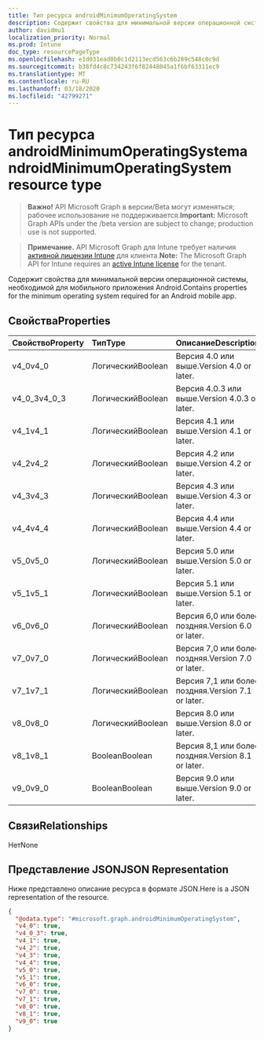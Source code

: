 ```yaml
---
title: Тип ресурса androidMinimumOperatingSystem
description: Содержит свойства для минимальной версии операционной системы, необходимой для мобильного приложения Android.
author: davidmu1
localization_priority: Normal
ms.prod: Intune
doc_type: resourcePageType
ms.openlocfilehash: e1d031ead0b0c1d2113ecd563c6b289c548c0c9d
ms.sourcegitcommit: b38fd4c8c734243f6f82448045a1f6bf63311ec9
ms.translationtype: MT
ms.contentlocale: ru-RU
ms.lasthandoff: 03/18/2020
ms.locfileid: "42799271"
---
```

# <a name="androidminimumoperatingsystem-resource-type"></a><span data-ttu-id="89e75-103">Тип ресурса androidMinimumOperatingSystem</span><span class="sxs-lookup"><span data-stu-id="89e75-103">androidMinimumOperatingSystem resource type</span></span>

> <span data-ttu-id="89e75-104">**Важно!** API Microsoft Graph в версии/Beta могут изменяться; рабочее использование не поддерживается.</span><span class="sxs-lookup"><span data-stu-id="89e75-104">**Important:** Microsoft Graph APIs under the /beta version are subject to change; production use is not supported.</span></span>

> <span data-ttu-id="89e75-105">**Примечание.** API Microsoft Graph для Intune требует наличия [активной лицензии Intune](https://go.microsoft.com/fwlink/?linkid=839381) для клиента.</span><span class="sxs-lookup"><span data-stu-id="89e75-105">**Note:** The Microsoft Graph API for Intune requires an [active Intune license](https://go.microsoft.com/fwlink/?linkid=839381) for the tenant.</span></span>

<span data-ttu-id="89e75-106">Содержит свойства для минимальной версии операционной системы, необходимой для мобильного приложения Android.</span><span class="sxs-lookup"><span data-stu-id="89e75-106">Contains properties for the minimum operating system required for an Android mobile app.</span></span>

## <a name="properties"></a><span data-ttu-id="89e75-107">Свойства</span><span class="sxs-lookup"><span data-stu-id="89e75-107">Properties</span></span>
|<span data-ttu-id="89e75-108">Свойство</span><span class="sxs-lookup"><span data-stu-id="89e75-108">Property</span></span>|<span data-ttu-id="89e75-109">Тип</span><span class="sxs-lookup"><span data-stu-id="89e75-109">Type</span></span>|<span data-ttu-id="89e75-110">Описание</span><span class="sxs-lookup"><span data-stu-id="89e75-110">Description</span></span>|
|:---|:---|:---|
|<span data-ttu-id="89e75-111">v4_0</span><span class="sxs-lookup"><span data-stu-id="89e75-111">v4_0</span></span>|<span data-ttu-id="89e75-112">Логический</span><span class="sxs-lookup"><span data-stu-id="89e75-112">Boolean</span></span>|<span data-ttu-id="89e75-113">Версия 4.0 или выше.</span><span class="sxs-lookup"><span data-stu-id="89e75-113">Version 4.0 or later.</span></span>|
|<span data-ttu-id="89e75-114">v4_0_3</span><span class="sxs-lookup"><span data-stu-id="89e75-114">v4_0_3</span></span>|<span data-ttu-id="89e75-115">Логический</span><span class="sxs-lookup"><span data-stu-id="89e75-115">Boolean</span></span>|<span data-ttu-id="89e75-116">Версия 4.0.3 или выше.</span><span class="sxs-lookup"><span data-stu-id="89e75-116">Version 4.0.3 or later.</span></span>|
|<span data-ttu-id="89e75-117">v4_1</span><span class="sxs-lookup"><span data-stu-id="89e75-117">v4_1</span></span>|<span data-ttu-id="89e75-118">Логический</span><span class="sxs-lookup"><span data-stu-id="89e75-118">Boolean</span></span>|<span data-ttu-id="89e75-119">Версия 4.1 или выше.</span><span class="sxs-lookup"><span data-stu-id="89e75-119">Version 4.1 or later.</span></span>|
|<span data-ttu-id="89e75-120">v4_2</span><span class="sxs-lookup"><span data-stu-id="89e75-120">v4_2</span></span>|<span data-ttu-id="89e75-121">Логический</span><span class="sxs-lookup"><span data-stu-id="89e75-121">Boolean</span></span>|<span data-ttu-id="89e75-122">Версия 4.2 или выше.</span><span class="sxs-lookup"><span data-stu-id="89e75-122">Version 4.2 or later.</span></span>|
|<span data-ttu-id="89e75-123">v4_3</span><span class="sxs-lookup"><span data-stu-id="89e75-123">v4_3</span></span>|<span data-ttu-id="89e75-124">Логический</span><span class="sxs-lookup"><span data-stu-id="89e75-124">Boolean</span></span>|<span data-ttu-id="89e75-125">Версия 4.3 или выше.</span><span class="sxs-lookup"><span data-stu-id="89e75-125">Version 4.3 or later.</span></span>|
|<span data-ttu-id="89e75-126">v4_4</span><span class="sxs-lookup"><span data-stu-id="89e75-126">v4_4</span></span>|<span data-ttu-id="89e75-127">Логический</span><span class="sxs-lookup"><span data-stu-id="89e75-127">Boolean</span></span>|<span data-ttu-id="89e75-128">Версия 4.4 или выше.</span><span class="sxs-lookup"><span data-stu-id="89e75-128">Version 4.4 or later.</span></span>|
|<span data-ttu-id="89e75-129">v5_0</span><span class="sxs-lookup"><span data-stu-id="89e75-129">v5_0</span></span>|<span data-ttu-id="89e75-130">Логический</span><span class="sxs-lookup"><span data-stu-id="89e75-130">Boolean</span></span>|<span data-ttu-id="89e75-131">Версия 5.0 или выше.</span><span class="sxs-lookup"><span data-stu-id="89e75-131">Version 5.0 or later.</span></span>|
|<span data-ttu-id="89e75-132">v5_1</span><span class="sxs-lookup"><span data-stu-id="89e75-132">v5_1</span></span>|<span data-ttu-id="89e75-133">Логический</span><span class="sxs-lookup"><span data-stu-id="89e75-133">Boolean</span></span>|<span data-ttu-id="89e75-134">Версия 5.1 или выше.</span><span class="sxs-lookup"><span data-stu-id="89e75-134">Version 5.1 or later.</span></span>|
|<span data-ttu-id="89e75-135">v6_0</span><span class="sxs-lookup"><span data-stu-id="89e75-135">v6_0</span></span>|<span data-ttu-id="89e75-136">Логический</span><span class="sxs-lookup"><span data-stu-id="89e75-136">Boolean</span></span>|<span data-ttu-id="89e75-137">Версия 6,0 или более поздняя.</span><span class="sxs-lookup"><span data-stu-id="89e75-137">Version 6.0 or later.</span></span>|
|<span data-ttu-id="89e75-138">v7_0</span><span class="sxs-lookup"><span data-stu-id="89e75-138">v7_0</span></span>|<span data-ttu-id="89e75-139">Логический</span><span class="sxs-lookup"><span data-stu-id="89e75-139">Boolean</span></span>|<span data-ttu-id="89e75-140">Версия 7,0 или более поздняя.</span><span class="sxs-lookup"><span data-stu-id="89e75-140">Version 7.0 or later.</span></span>|
|<span data-ttu-id="89e75-141">v7_1</span><span class="sxs-lookup"><span data-stu-id="89e75-141">v7_1</span></span>|<span data-ttu-id="89e75-142">Логический</span><span class="sxs-lookup"><span data-stu-id="89e75-142">Boolean</span></span>|<span data-ttu-id="89e75-143">Версия 7,1 или более поздняя.</span><span class="sxs-lookup"><span data-stu-id="89e75-143">Version 7.1 or later.</span></span>|
|<span data-ttu-id="89e75-144">v8_0</span><span class="sxs-lookup"><span data-stu-id="89e75-144">v8_0</span></span>|<span data-ttu-id="89e75-145">Логический</span><span class="sxs-lookup"><span data-stu-id="89e75-145">Boolean</span></span>|<span data-ttu-id="89e75-146">Версия 8.0 или выше.</span><span class="sxs-lookup"><span data-stu-id="89e75-146">Version 8.0 or later.</span></span>|
|<span data-ttu-id="89e75-147">v8_1</span><span class="sxs-lookup"><span data-stu-id="89e75-147">v8_1</span></span>|<span data-ttu-id="89e75-148">Boolean</span><span class="sxs-lookup"><span data-stu-id="89e75-148">Boolean</span></span>|<span data-ttu-id="89e75-149">Версия 8,1 или более поздняя.</span><span class="sxs-lookup"><span data-stu-id="89e75-149">Version 8.1 or later.</span></span>|
|<span data-ttu-id="89e75-150">v9_0</span><span class="sxs-lookup"><span data-stu-id="89e75-150">v9_0</span></span>|<span data-ttu-id="89e75-151">Boolean</span><span class="sxs-lookup"><span data-stu-id="89e75-151">Boolean</span></span>|<span data-ttu-id="89e75-152">Версия 9.0 или выше.</span><span class="sxs-lookup"><span data-stu-id="89e75-152">Version 9.0 or later.</span></span>|

## <a name="relationships"></a><span data-ttu-id="89e75-153">Связи</span><span class="sxs-lookup"><span data-stu-id="89e75-153">Relationships</span></span>
<span data-ttu-id="89e75-154">Нет</span><span class="sxs-lookup"><span data-stu-id="89e75-154">None</span></span>

## <a name="json-representation"></a><span data-ttu-id="89e75-155">Представление JSON</span><span class="sxs-lookup"><span data-stu-id="89e75-155">JSON Representation</span></span>
<span data-ttu-id="89e75-156">Ниже представлено описание ресурса в формате JSON.</span><span class="sxs-lookup"><span data-stu-id="89e75-156">Here is a JSON representation of the resource.</span></span>
<!-- {
  "blockType": "resource",
  "@odata.type": "microsoft.graph.androidMinimumOperatingSystem"
}
-->
``` json
{
  "@odata.type": "#microsoft.graph.androidMinimumOperatingSystem",
  "v4_0": true,
  "v4_0_3": true,
  "v4_1": true,
  "v4_2": true,
  "v4_3": true,
  "v4_4": true,
  "v5_0": true,
  "v5_1": true,
  "v6_0": true,
  "v7_0": true,
  "v7_1": true,
  "v8_0": true,
  "v8_1": true,
  "v9_0": true
}
```



